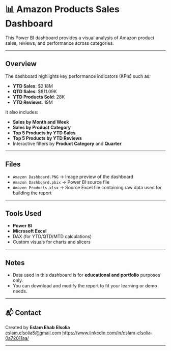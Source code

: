 # 📊 Amazon Products Sales Dashboard

This Power BI dashboard provides a visual analysis of Amazon product sales, reviews, and performance across categories.


---

## Overview

The dashboard highlights key performance indicators (KPIs) such as:

- **YTD Sales**: $2.18M  
- **QTD Sales**: $811.09K  
- **YTD Products Sold**: 28K  
- **YTD Reviews**: 19M  

It also includes:
- **Sales by Month and Week**
- **Sales by Product Category**
- **Top 5 Products by YTD Sales**
- **Top 5 Products by YTD Reviews**
- Interactive filters by **Product Category** and **Quarter**

---

## Files

- `Amazon Dashboard.PNG` → Image preview of the dashboard
- `Amazon Dashboard.pbix` → Power BI source file
- `Amazon Products.xlsx` → Source Excel file containing raw data used for building the report

---

## Tools Used

- **Power BI**
- **Microsoft Excel**
- DAX (for YTD/QTD/MTD calculations)
- Custom visuals for charts and slicers

---

## Notes

- Data used in this dashboard is for **educational and portfolio** purposes only.
- You can download and modify the report to fit your learning or demo needs.

---

## 📬 Contact

Created by **Eslam Ehab Elsolia**  
eslam.elsolia5@gmail.com 
https://www.linkedin.com/in/eslam-elsolia-0a72011aa/

---
